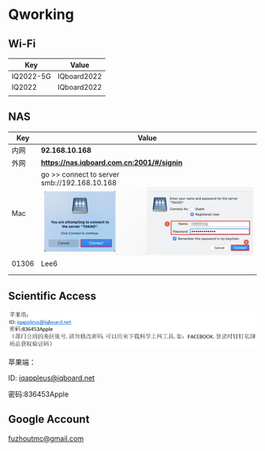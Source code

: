 # Qworking



## Wi-Fi

| Key       | Value       |
| --------- | ----------- |
| IQ2022-5G | IQboard2022 |
| IQ2022    | IQboard2022 |
|           |             |

## NAS

| Key   | Value                                                        |
| ----- | ------------------------------------------------------------ |
| 内网  | **92.168.10.168**                                            |
| 外网  | **https://nas.iqboard.com.cn:2001/#/signin**                 |
| Mac   | go >> connect to server<br />smb://192.168.10.168<br /><img src="./img/image-20230306140031036.png" alt="image-20230306140031036" style="zoom:67%;" /> |
| 01306 | Lee6                                                         |
|       |                                                              |
|       |                                                              |



## Scientific Access

<img src="./img/image-20230306134611051.png" alt="image-20230306134611051" style="zoom:77%;" /> 



苹果端：

ID: iqappleus@iqboard.net

密码:836453Apple





## Google Account

fuzhoutmc@gmail.com

